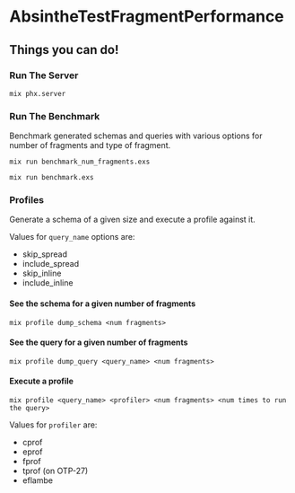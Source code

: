 # AbsintheTestFragmentPerformance

## Things you can do!

### Run The Server

```
mix phx.server
```

### Run The Benchmark

Benchmark generated schemas and queries with various options for number of fragments and type of fragment.
```
mix run benchmark_num_fragments.exs
```

```
mix run benchmark.exs
```

### Profiles

Generate a schema of a given size and execute a profile against it.

Values for `query_name` options are:
- skip_spread
- include_spread
- skip_inline
- include_inline

#### See the schema for a given number of fragments

```
mix profile dump_schema <num fragments>
```

#### See the query for a given number of fragments
```
mix profile dump_query <query_name> <num fragments>
```

#### Execute a profile
```
mix profile <query_name> <profiler> <num fragments> <num times to run the query>
```

Values for `profiler` are:
- cprof
- eprof
- fprof
- tprof (on OTP-27)
- eflambe

